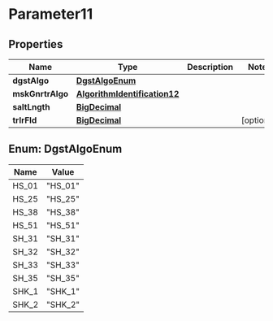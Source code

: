 

# Parameter11

## Properties

Name | Type | Description | Notes
------------ | ------------- | ------------- | -------------
**dgstAlgo** | [**DgstAlgoEnum**](#DgstAlgoEnum) |  | 
**mskGnrtrAlgo** | [**AlgorithmIdentification12**](AlgorithmIdentification12.md) |  | 
**saltLngth** | [**BigDecimal**](BigDecimal.md) |  | 
**trlrFld** | [**BigDecimal**](BigDecimal.md) |  |  [optional]



## Enum: DgstAlgoEnum

Name | Value
---- | -----
HS_01 | &quot;HS_01&quot;
HS_25 | &quot;HS_25&quot;
HS_38 | &quot;HS_38&quot;
HS_51 | &quot;HS_51&quot;
SH_31 | &quot;SH_31&quot;
SH_32 | &quot;SH_32&quot;
SH_33 | &quot;SH_33&quot;
SH_35 | &quot;SH_35&quot;
SHK_1 | &quot;SHK_1&quot;
SHK_2 | &quot;SHK_2&quot;



